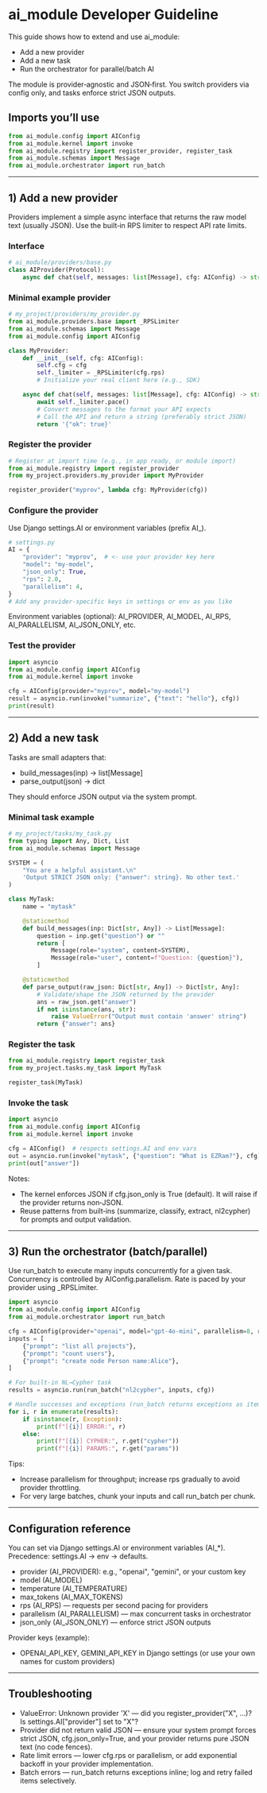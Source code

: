 # ai_module Developer Guideline

This guide shows how to extend and use ai_module:
- Add a new provider
- Add a new task
- Run the orchestrator for parallel/batch AI

The module is provider‑agnostic and JSON‑first. You switch providers via config only, and tasks enforce strict JSON outputs.

## Imports you’ll use

```python
from ai_module.config import AIConfig
from ai_module.kernel import invoke
from ai_module.registry import register_provider, register_task
from ai_module.schemas import Message
from ai_module.orchestrator import run_batch
```

---

## 1) Add a new provider

Providers implement a simple async interface that returns the raw model text (usually JSON). Use the built‑in RPS limiter to respect API rate limits.

### Interface
```python
# ai_module/providers/base.py
class AIProvider(Protocol):
    async def chat(self, messages: list[Message], cfg: AIConfig) -> str: ...
```

### Minimal example provider
```python
# my_project/providers/my_provider.py
from ai_module.providers.base import _RPSLimiter
from ai_module.schemas import Message
from ai_module.config import AIConfig

class MyProvider:
    def __init__(self, cfg: AIConfig):
        self.cfg = cfg
        self._limiter = _RPSLimiter(cfg.rps)
        # Initialize your real client here (e.g., SDK)

    async def chat(self, messages: list[Message], cfg: AIConfig) -> str:
        await self._limiter.pace()
        # Convert messages to the format your API expects
        # Call the API and return a string (preferably strict JSON)
        return '{"ok": true}'
```

### Register the provider
```python
# Register at import time (e.g., in app ready, or module import)
from ai_module.registry import register_provider
from my_project.providers.my_provider import MyProvider

register_provider("myprov", lambda cfg: MyProvider(cfg))
```

### Configure the provider
Use Django settings.AI or environment variables (prefix AI_).

```python
# settings.py
AI = {
    "provider": "myprov",  # <- use your provider key here
    "model": "my-model",
    "json_only": True,
    "rps": 2.0,
    "parallelism": 4,
}
# Add any provider-specific keys in settings or env as you like
```

Environment variables (optional): AI_PROVIDER, AI_MODEL, AI_RPS, AI_PARALLELISM, AI_JSON_ONLY, etc.

### Test the provider
```python
import asyncio
from ai_module.config import AIConfig
from ai_module.kernel import invoke

cfg = AIConfig(provider="myprov", model="my-model")
result = asyncio.run(invoke("summarize", {"text": "hello"}, cfg))
print(result)
```

---

## 2) Add a new task

Tasks are small adapters that:
- build_messages(inp) → list[Message]
- parse_output(json) → dict

They should enforce JSON output via the system prompt.

### Minimal task example
```python
# my_project/tasks/my_task.py
from typing import Any, Dict, List
from ai_module.schemas import Message

SYSTEM = (
    "You are a helpful assistant.\n"
    'Output STRICT JSON only: {"answer": string}. No other text.'
)

class MyTask:
    name = "mytask"

    @staticmethod
    def build_messages(inp: Dict[str, Any]) -> List[Message]:
        question = inp.get("question") or ""
        return [
            Message(role="system", content=SYSTEM),
            Message(role="user", content=f"Question: {question}"),
        ]

    @staticmethod
    def parse_output(raw_json: Dict[str, Any]) -> Dict[str, Any]:
        # Validate/shape the JSON returned by the provider
        ans = raw_json.get("answer")
        if not isinstance(ans, str):
            raise ValueError("Output must contain 'answer' string")
        return {"answer": ans}
```

### Register the task
```python
from ai_module.registry import register_task
from my_project.tasks.my_task import MyTask

register_task(MyTask)
```

### Invoke the task
```python
import asyncio
from ai_module.config import AIConfig
from ai_module.kernel import invoke

cfg = AIConfig()  # respects settings.AI and env vars
out = asyncio.run(invoke("mytask", {"question": "What is EZRam?"}, cfg))
print(out["answer"])
```

Notes:
- The kernel enforces JSON if cfg.json_only is True (default). It will raise if the provider returns non‑JSON.
- Reuse patterns from built‑ins (summarize, classify, extract, nl2cypher) for prompts and output validation.

---

## 3) Run the orchestrator (batch/parallel)

Use run_batch to execute many inputs concurrently for a given task. Concurrency is controlled by AIConfig.parallelism. Rate is paced by your provider using _RPSLimiter.

```python
import asyncio
from ai_module.config import AIConfig
from ai_module.orchestrator import run_batch

cfg = AIConfig(provider="openai", model="gpt-4o-mini", parallelism=8, rps=4.0)
inputs = [
    {"prompt": "list all projects"},
    {"prompt": "count users"},
    {"prompt": "create node Person name:Alice"},
]

# For built-in NL→Cypher task
results = asyncio.run(run_batch("nl2cypher", inputs, cfg))

# Handle successes and exceptions (run_batch returns exceptions as items)
for i, r in enumerate(results):
    if isinstance(r, Exception):
        print(f"[{i}] ERROR:", r)
    else:
        print(f"[{i}] CYPHER:", r.get("cypher"))
        print(f"[{i}] PARAMS:", r.get("params"))
```

Tips:
- Increase parallelism for throughput; increase rps gradually to avoid provider throttling.
- For very large batches, chunk your inputs and call run_batch per chunk.

---

## Configuration reference

You can set via Django settings.AI or environment variables (AI_*). Precedence: settings.AI → env → defaults.

- provider (AI_PROVIDER): e.g., "openai", "gemini", or your custom key
- model (AI_MODEL)
- temperature (AI_TEMPERATURE)
- max_tokens (AI_MAX_TOKENS)
- rps (AI_RPS) — requests per second pacing for providers
- parallelism (AI_PARALLELISM) — max concurrent tasks in orchestrator
- json_only (AI_JSON_ONLY) — enforce strict JSON outputs

Provider keys (example):
- OPENAI_API_KEY, GEMINI_API_KEY in Django settings (or use your own names for custom providers)

---

## Troubleshooting

- ValueError: Unknown provider 'X' — did you register_provider("X", ...)? Is settings.AI["provider"] set to "X"?
- Provider did not return valid JSON — ensure your system prompt forces strict JSON, cfg.json_only=True, and your provider returns pure JSON text (no code fences).
- Rate limit errors — lower cfg.rps or parallelism, or add exponential backoff in your provider implementation.
- Batch errors — run_batch returns exceptions inline; log and retry failed items selectively.

